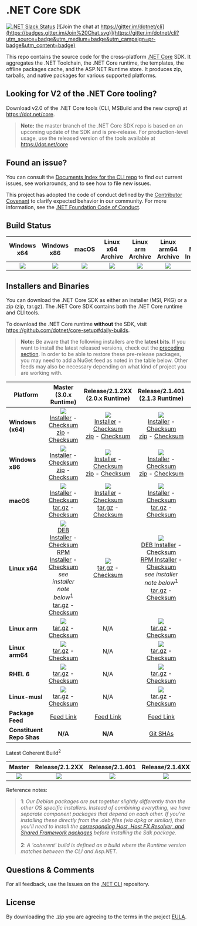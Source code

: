 # .NET Core SDK

[![.NET Slack Status](https://aspnetcoreslack.herokuapp.com/badge.svg?2)](http://tattoocoder.com/aspnet-slack-sign-up/) [![Join the chat at https://gitter.im/dotnet/cli](https://badges.gitter.im/Join%20Chat.svg)](https://gitter.im/dotnet/cli?utm_source=badge&utm_medium=badge&utm_campaign=pr-badge&utm_content=badge)

This repo contains the source code for the cross-platform [.NET Core](http://github.com/dotnet/core) SDK. It aggregates the .NET Toolchain, the .NET Core runtime, the templates, the offline packages cache, and the ASP.NET Runtime store. It produces zip, tarballs, and native packages for various supported platforms.

Looking for V2 of the .NET Core tooling?
----------------------------------------

Download v2.0 of the .NET Core tools (CLI, MSBuild and the new csproj) at https://dot.net/core.

> **Note:** the master branch of the .NET Core SDK repo is based on an upcoming update of the SDK and is pre-release. For production-level usage, use the
> released version of the tools available at https://dot.net/core

Found an issue?
---------------
You can consult the [Documents Index for the CLI repo](https://github.com/dotnet/cli/blob/master/Documentation/README.md) to find out current issues, see workarounds, and to see how to file new issues.

This project has adopted the code of conduct defined by the [Contributor Covenant](http://contributor-covenant.org/) to clarify expected behavior in our community. For more information, see the [.NET Foundation Code of Conduct](http://www.dotnetfoundation.org/code-of-conduct).

Build Status
------------

|Windows x64|Windows x86|macOS|Linux x64 Archive|Linux arm Archive|Linux arm64 Archive|Linux Native Installers|RHEL 6 Archive|Linux-musl Archive|
|:------:|:------:|:------:|:------:|:------:|:------:|:------:|:------:|:------:|
|[![][win-x64-build-badge]][win-x64-build]|[![][win-x86-build-badge]][win-x86-build]|[![][osx-build-badge]][osx-build]|[![][linux-build-badge]][linux-build]|[![][linux-arm-build-badge]][linux-arm-build]|[![][linux-arm64-build-badge]][linux-arm64-build]|[![][linuxnative-build-badge]][linuxnative-build]|[![][rhel6-build-badge]][rhel6-build]|[![][linux-musl-build-badge]][linux-musl-build]|

[win-x64-build-badge]: https://devdiv.visualstudio.com/_apis/public/build/definitions/0bdbc590-a062-4c3f-b0f6-9383f67865ee/9472/badge
[win-x64-build]: https://devdiv.visualstudio.com/DevDiv/_build?_a=completed&definitionId=9472

[win-x86-build-badge]: https://devdiv.visualstudio.com/_apis/public/build/definitions/0bdbc590-a062-4c3f-b0f6-9383f67865ee/9464/badge
[win-x86-build]: https://devdiv.visualstudio.com/DevDiv/_build?_a=completed&definitionId=9464

[osx-build-badge]: https://devdiv.visualstudio.com/_apis/public/build/definitions/0bdbc590-a062-4c3f-b0f6-9383f67865ee/9470/badge
[osx-build]: https://devdiv.visualstudio.com/DevDiv/_build?_a=completed&definitionId=9470

[linux-build-badge]: https://devdiv.visualstudio.com/_apis/public/build/definitions/0bdbc590-a062-4c3f-b0f6-9383f67865ee/9469/badge
[linux-build]: https://devdiv.visualstudio.com/DevDiv/_build?_a=completed&definitionId=9469

[linux-arm-build-badge]: https://devdiv.visualstudio.com/_apis/public/build/definitions/0bdbc590-a062-4c3f-b0f6-9383f67865ee/9467/badge
[linux-arm-build]: https://devdiv.visualstudio.com/DevDiv/_build?_a=completed&definitionId=9467

[linux-arm64-build-badge]: https://devdiv.visualstudio.com/_apis/public/build/definitions/0bdbc590-a062-4c3f-b0f6-9383f67865ee/9468/badge
[linux-arm64-build]: https://devdiv.visualstudio.com/DevDiv/_build?_a=completed&definitionId=9468

[linuxnative-build-badge]: https://devdiv.visualstudio.com/_apis/public/build/definitions/0bdbc590-a062-4c3f-b0f6-9383f67865ee/9465/badge
[linuxnative-build]: https://devdiv.visualstudio.com/DevDiv/_build?_a=completed&definitionId=9465

[rhel6-build-badge]: https://devdiv.visualstudio.com/_apis/public/build/definitions/0bdbc590-a062-4c3f-b0f6-9383f67865ee/9471/badge
[rhel6-build]: https://devdiv.visualstudio.com/DevDiv/_build?_a=completed&definitionId=9471

[linux-musl-build-badge]: https://devdiv.visualstudio.com/_apis/public/build/definitions/0bdbc590-a062-4c3f-b0f6-9383f67865ee/9466/badge
[linux-musl-build]: https://devdiv.visualstudio.com/DevDiv/_build?_a=completed&definitionId=9466

Installers and Binaries
-----------------------

You can download the .NET Core SDK as either an installer (MSI, PKG) or a zip (zip, tar.gz). The .NET Core SDK contains both the .NET Core runtime and CLI tools.

To download the .NET Core runtime **without** the SDK, visit https://github.com/dotnet/core-setup#daily-builds.

> **Note:** Be aware that the following installers are the **latest bits**. If you
> want to install the latest released versions, check out the [preceding section](#looking-for-v1-of-the-net-core-tooling).
> In order to be able to restore these pre-release packages, you may need to add a NuGet feed as noted in the table below. Other feeds may also be necessary depending on what kind of project you are working with.

|   Platform   |   Master<br>(3.0.x Runtime)   |   Release/2.1.2XX<br>(2.0.x Runtime)   |   Release/2.1.401<br>(2.1.3 Runtime)   |   Release/2.1.4XX<br>(2.1.2 Runtime)  |   Release/2.2.1XX<br>(2.2.x Runtime)   |
|---------|:----------:|:----------:|:----------:|:----------:|:----------:|
| **Windows (x64)** | [![][win-x64-badge-master]][win-x64-version-master]<br>[Installer][win-x64-installer-master] - [Checksum][win-x64-installer-checksum-master]<br>[zip][win-x64-zip-master] - [Checksum][win-x64-zip-checksum-master] | [![][win-x64-badge-2.1.2XX]][win-x64-version-2.1.2XX]<br>[Installer][win-x64-installer-2.1.2XX] - [Checksum][win-x64-installer-checksum-2.1.2XX]<br>[zip][win-x64-zip-2.1.2XX] - [Checksum][win-x64-zip-checksum-2.1.2XX] | [![][win-x64-badge-2.1.401]][win-x64-version-2.1.401]<br>[Installer][win-x64-installer-2.1.401] - [Checksum][win-x64-installer-checksum-2.1.401]<br>[zip][win-x64-zip-2.1.401] - [Checksum][win-x64-zip-checksum-2.1.401] | [![][win-x64-badge-2.1.4XX]][win-x64-version-2.1.4XX]<br>[Installer][win-x64-installer-2.1.4XX] - [Checksum][win-x64-installer-checksum-2.1.4XX]<br>[zip][win-x64-zip-2.1.4XX] - [Checksum][win-x64-zip-checksum-2.1.4XX] | [![][win-x64-badge-2.2.1XX]][win-x64-version-2.2.1XX]<br>[Installer][win-x64-installer-2.2.1XX] - [Checksum][win-x64-installer-checksum-2.2.1XX]<br>[zip][win-x64-zip-2.2.1XX] - [Checksum][win-x64-zip-checksum-2.2.1XX] |
| **Windows x86** | [![][win-x86-badge-master]][win-x86-version-master]<br>[Installer][win-x86-installer-master] - [Checksum][win-x86-installer-checksum-master]<br>[zip][win-x86-zip-master] - [Checksum][win-x86-zip-checksum-master] | [![][win-x86-badge-2.1.2XX]][win-x86-version-2.1.2XX]<br>[Installer][win-x86-installer-2.1.2XX] - [Checksum][win-x86-installer-checksum-2.1.2XX]<br>[zip][win-x86-zip-2.1.2XX] - [Checksum][win-x86-zip-checksum-2.1.2XX] | [![][win-x86-badge-2.1.401]][win-x86-version-2.1.401]<br>[Installer][win-x86-installer-2.1.401] - [Checksum][win-x86-installer-checksum-2.1.401]<br>[zip][win-x86-zip-2.1.401] - [Checksum][win-x86-zip-checksum-2.1.401] | [![][win-x86-badge-2.1.4XX]][win-x86-version-2.1.4XX]<br>[Installer][win-x86-installer-2.1.4XX] - [Checksum][win-x86-installer-checksum-2.1.4XX]<br>[zip][win-x86-zip-2.1.4XX] - [Checksum][win-x86-zip-checksum-2.1.4XX] | [![][win-x86-badge-2.2.1XX]][win-x86-version-2.2.1XX]<br>[Installer][win-x86-installer-2.2.1XX] - [Checksum][win-x86-installer-checksum-2.2.1XX]<br>[zip][win-x86-zip-2.2.1XX] - [Checksum][win-x86-zip-checksum-2.2.1XX] |
| **macOS** | [![][osx-badge-master]][osx-version-master]<br>[Installer][osx-installer-master] - [Checksum][osx-installer-checksum-master]<br>[tar.gz][osx-targz-master] - [Checksum][osx-targz-checksum-master] | [![][osx-badge-2.1.2XX]][osx-version-2.1.2XX]<br>[Installer][osx-installer-2.1.2XX] - [Checksum][osx-installer-checksum-2.1.2XX]<br>[tar.gz][osx-targz-2.1.2XX] - [Checksum][osx-targz-checksum-2.1.2XX] | [![][osx-badge-2.1.401]][osx-version-2.1.401]<br>[Installer][osx-installer-2.1.401] - [Checksum][osx-installer-checksum-2.1.401]<br>[tar.gz][osx-targz-2.1.401] - [Checksum][osx-targz-checksum-2.1.401] | [![][osx-badge-2.1.4XX]][osx-version-2.1.4XX]<br>[Installer][osx-installer-2.1.4XX] - [Checksum][osx-installer-checksum-2.1.4XX]<br>[tar.gz][osx-targz-2.1.4XX] - [Checksum][osx-targz-checksum-2.1.4XX] | [![][osx-badge-2.2.1XX]][osx-version-2.2.1XX]<br>[Installer][osx-installer-2.2.1XX] - [Checksum][osx-installer-checksum-2.2.1XX]<br>[tar.gz][osx-targz-2.2.1XX] - [Checksum][osx-targz-checksum-2.2.1XX] |
| **Linux x64** | [![][linux-badge-master]][linux-version-master]<br>[DEB Installer][linux-DEB-installer-master] - [Checksum][linux-DEB-installer-checksum-master]<br>[RPM Installer][linux-RPM-installer-master] - [Checksum][linux-RPM-installer-checksum-master]<br>_see installer note below_<sup>1</sup><br>[tar.gz][linux-targz-master] - [Checksum][linux-targz-checksum-master] |  [![][linux-badge-2.1.2XX]][linux-version-2.1.2XX]<br>[tar.gz][linux-targz-2.1.2XX] - [Checksum][linux-targz-checksum-2.1.2XX]  | [![][linux-badge-2.1.401]][linux-version-2.1.401]<br>[DEB Installer][linux-DEB-installer-2.1.401] - [Checksum][linux-DEB-installer-checksum-2.1.401]<br>[RPM Installer][linux-RPM-installer-2.1.401] - [Checksum][linux-RPM-installer-checksum-2.1.401]<br>_see installer note below_<sup>1</sup><br>[tar.gz][linux-targz-2.1.401] - [Checksum][linux-targz-checksum-2.1.401] | [![][linux-badge-2.1.4XX]][linux-version-2.1.4XX]<br>[DEB Installer][linux-DEB-installer-2.1.4XX] - [Checksum][linux-DEB-installer-checksum-2.1.4XX]<br>[RPM Installer][linux-RPM-installer-2.1.4XX] - [Checksum][linux-RPM-installer-checksum-2.1.4XX]<br>_see installer note below_<sup>1</sup><br>[tar.gz][linux-targz-2.1.4XX] - [Checksum][linux-targz-checksum-2.1.4XX] | [![][linux-badge-2.2.1xx]][linux-version-2.2.1xx]<br>[DEB Installer][linux-DEB-installer-2.2.1XX] - [Checksum][linux-DEB-installer-checksum-2.2.1XX]<br>[RPM Installer][linux-RPM-installer-2.2.1XX] - [Checksum][linux-RPM-installer-checksum-2.2.1XX]<br>_see installer note below_<sup>1</sup><br>[tar.gz][linux-targz-2.2.1XX] - [Checksum][linux-targz-checksum-2.2.1XX] |
| **Linux arm** | [![][linux-arm-badge-master]][linux-arm-version-master]<br>[tar.gz][linux-arm-targz-master] - [Checksum][linux-arm-targz-checksum-master] | N/A | [![][linux-arm-badge-2.1.401]][linux-arm-version-2.1.401]<br>[tar.gz][linux-arm-targz-2.1.401] - [Checksum][linux-arm-targz-checksum-2.1.401] | [![][linux-arm-badge-2.1.4XX]][linux-arm-version-2.1.4XX]<br>[tar.gz][linux-arm-targz-2.1.4XX] - [Checksum][linux-arm-targz-checksum-2.1.4XX] | [![][linux-arm-badge-2.2.1XX]][linux-arm-version-2.2.1XX]<br>[tar.gz][linux-arm-targz-2.2.1XX] - [Checksum][linux-arm-targz-checksum-2.2.1XX] |
| **Linux arm64** | [![][linux-arm64-badge-master]][linux-arm64-version-master]<br>[tar.gz][linux-arm64-targz-master] - [Checksum][linux-arm64-targz-checksum-master] | N/A | [![][linux-arm64-badge-2.1.401]][linux-arm64-version-2.1.401]<br>[tar.gz][linux-arm64-targz-2.1.401] - [Checksum][linux-arm64-targz-checksum-2.1.401] | [![][linux-arm64-badge-2.1.4XX]][linux-arm64-version-2.1.4XX]<br>[tar.gz][linux-arm64-targz-2.1.4XX] - [Checksum][linux-arm64-targz-checksum-2.1.4XX] | [![][linux-arm64-badge-2.2.1XX]][linux-arm64-version-2.2.1XX]<br>[tar.gz][linux-arm64-targz-2.2.1XX] - [Checksum][linux-arm64-targz-checksum-2.2.1XX] |
| **RHEL 6** | [![][rhel-6-badge-master]][rhel-6-version-master]<br>[tar.gz][rhel-6-targz-master] - [Checksum][rhel-6-targz-checksum-master] | N/A | [![][rhel-6-badge-2.1.401]][rhel-6-version-2.1.401]<br>[tar.gz][rhel-6-targz-2.1.401] - [Checksum][rhel-6-targz-checksum-2.1.401] | [![][rhel-6-badge-2.1.4XX]][rhel-6-version-2.1.4XX]<br>[tar.gz][rhel-6-targz-2.1.4XX] - [Checksum][rhel-6-targz-checksum-2.1.4XX] | [![][rhel-6-badge-2.2.1XX]][rhel-6-version-2.2.1XX]<br>[tar.gz][rhel-6-targz-2.2.1XX] - [Checksum][rhel-6-targz-checksum-2.2.1XX] |
| **Linux-musl** | [![][linux-musl-badge-master]][linux-musl-version-master]<br>[tar.gz][linux-musl-targz-master] - [Checksum][linux-musl-targz-checksum-master] | N/A | [![][linux-musl-badge-2.1.401]][linux-musl-version-2.1.401]<br>[tar.gz][linux-musl-targz-2.1.401] - [Checksum][linux-musl-targz-checksum-2.1.401] | [![][linux-musl-badge-2.1.4XX]][linux-musl-version-2.1.4XX]<br>[tar.gz][linux-musl-targz-2.1.4XX] - [Checksum][linux-musl-targz-checksum-2.1.4XX] | [![][linux-musl-badge-2.2.1XX]][linux-musl-version-2.2.1XX]<br>[tar.gz][linux-musl-targz-2.2.1XX] - [Checksum][linux-musl-targz-checksum-2.2.1XX] |
| **Package Feed** | [Feed Link][feed-location-master] | [Feed Link][feed-location-2.1.2XX] | [Feed Link][feed-location-2.1.401] | [Feed Link][feed-location-2.1.4XX] | [Feed Link][feed-location-2.2.1XX] |
| **Constituent Repo Shas** | **N/A** | **N/A** | [Git SHAs][sdk-shas-2.1.401] | **N/A** | [Git SHAs][sdk-shas-2.2.1XX] |

Latest Coherent Build<sup>2</sup>

|   Master   |   Release/2.1.2XX   |   Release/2.1.401   |   Release/2.1.4XX   |   Release/2.2.1XX   |
|:----------:|:----------:|:----------:|:----------:|:----------:|
| [![][coherent-version-badge-master]][coherent-version-master] | [![][coherent-version-badge-2.1.2XX]][coherent-version-2.1.2XX] | [![][coherent-version-badge-2.1.401]][coherent-version-2.1.401] | [![][coherent-version-badge-2.1.4XX]][coherent-version-2.1.4XX] | [![][coherent-version-badge-2.2.1XX]][coherent-version-2.2.1XX] |

Reference notes:
> **1**: *Our Debian packages are put together slightly differently than the other OS specific installers. Instead of combining everything, we have separate component packages that depend on each other. If you're installing these directly from the .deb files (via dpkg or similar), then you'll need to install the [corresponding Host, Host FX Resolver, and Shared Framework packages](https://github.com/dotnet/core-setup#daily-builds) before installing the Sdk package.*
> <br><br>**2**: *A 'coherent' build is defined as a build where the Runtime version matches between the CLI and Asp.NET.*

[win-x64-badge-master]: https://dotnetcli.blob.core.windows.net/dotnet/Sdk/master/win_x64_Release_version_badge.svg
[win-x64-version-master]: https://dotnetcli.blob.core.windows.net/dotnet/Sdk/master/latest.version
[win-x64-installer-master]: https://dotnetcli.blob.core.windows.net/dotnet/Sdk/master/dotnet-sdk-latest-win-x64.exe
[win-x64-installer-checksum-master]: https://dotnetclichecksums.blob.core.windows.net/dotnet/Sdk/master/dotnet-sdk-latest-win-x64.exe.sha
[win-x64-zip-master]: https://dotnetcli.blob.core.windows.net/dotnet/Sdk/master/dotnet-sdk-latest-win-x64.zip
[win-x64-zip-checksum-master]: https://dotnetclichecksums.blob.core.windows.net/dotnet/Sdk/master/dotnet-sdk-latest-win-x64.zip.sha

[win-x64-badge-2.1.2XX]: https://dotnetcli.blob.core.windows.net/dotnet/Sdk/release/2.1.2xx/win_x64_Release_version_badge.svg
[win-x64-version-2.1.2XX]: https://dotnetcli.blob.core.windows.net/dotnet/Sdk/release/2.1.2xx/latest.version
[win-x64-installer-2.1.2XX]: https://dotnetcli.blob.core.windows.net/dotnet/Sdk/release/2.1.2xx/dotnet-sdk-latest-win-x64.exe
[win-x64-installer-checksum-2.1.2XX]: https://dotnetclichecksums.blob.core.windows.net/dotnet/Sdk/release/2.1.2xx/dotnet-sdk-latest-win-x64.exe.sha
[win-x64-zip-2.1.2XX]: https://dotnetcli.blob.core.windows.net/dotnet/Sdk/release/2.1.2xx/dotnet-sdk-latest-win-x64.zip
[win-x64-zip-checksum-2.1.2XX]: https://dotnetclichecksums.blob.core.windows.net/dotnet/Sdk/release/2.1.2xx/dotnet-sdk-latest-win-x64.zip.sha

[win-x64-badge-2.1.401]: https://dotnetcli.blob.core.windows.net/dotnet/Sdk/release/2.1.401/win_x64_Release_version_badge.svg
[win-x64-version-2.1.401]: https://dotnetcli.blob.core.windows.net/dotnet/Sdk/release/2.1.401/latest.version
[win-x64-installer-2.1.401]: https://dotnetcli.blob.core.windows.net/dotnet/Sdk/release/2.1.401/dotnet-sdk-latest-win-x64.exe
[win-x64-installer-checksum-2.1.401]: https://dotnetclichecksums.blob.core.windows.net/dotnet/Sdk/release/2.1.401/dotnet-sdk-latest-win-x64.exe.sha
[win-x64-zip-2.1.401]: https://dotnetcli.blob.core.windows.net/dotnet/Sdk/release/2.1.401/dotnet-sdk-latest-win-x64.zip
[win-x64-zip-checksum-2.1.401]: https://dotnetclichecksums.blob.core.windows.net/dotnet/Sdk/release/2.1.401/dotnet-sdk-latest-win-x64.zip.sha

[win-x64-badge-2.1.4XX]: https://dotnetcli.blob.core.windows.net/dotnet/Sdk/release/2.1.4xx/win_x64_Release_version_badge.svg
[win-x64-version-2.1.4XX]: https://dotnetcli.blob.core.windows.net/dotnet/Sdk/release/2.1.4xx/latest.version
[win-x64-installer-2.1.4XX]: https://dotnetcli.blob.core.windows.net/dotnet/Sdk/release/2.1.4xx/dotnet-sdk-latest-win-x64.exe
[win-x64-installer-checksum-2.1.4XX]: https://dotnetclichecksums.blob.core.windows.net/dotnet/Sdk/release/2.1.4xx/dotnet-sdk-latest-win-x64.exe.sha
[win-x64-zip-2.1.4XX]: https://dotnetcli.blob.core.windows.net/dotnet/Sdk/release/2.1.4xx/dotnet-sdk-latest-win-x64.zip
[win-x64-zip-checksum-2.1.4XX]: https://dotnetclichecksums.blob.core.windows.net/dotnet/Sdk/release/2.1.4xx/dotnet-sdk-latest-win-x64.zip.sha

[win-x64-badge-2.2.1XX]: https://dotnetcli.blob.core.windows.net/dotnet/Sdk/release/2.2.1xx/win_x64_Release_version_badge.svg
[win-x64-version-2.2.1XX]: https://dotnetcli.blob.core.windows.net/dotnet/Sdk/release/2.2.1xx/latest.version
[win-x64-installer-2.2.1XX]: https://dotnetcli.blob.core.windows.net/dotnet/Sdk/release/2.2.1xx/dotnet-sdk-latest-win-x64.exe
[win-x64-installer-checksum-2.2.1XX]: https://dotnetclichecksums.blob.core.windows.net/dotnet/Sdk/release/2.2.1xx/dotnet-sdk-latest-win-x64.exe.sha
[win-x64-zip-2.2.1XX]: https://dotnetcli.blob.core.windows.net/dotnet/Sdk/release/2.2.1xx/dotnet-sdk-latest-win-x64.zip
[win-x64-zip-checksum-2.2.1XX]: https://dotnetclichecksums.blob.core.windows.net/dotnet/Sdk/release/2.2.1xx/dotnet-sdk-latest-win-x64.zip.sha

[win-x86-badge-master]: https://dotnetcli.blob.core.windows.net/dotnet/Sdk/master/win_x86_Release_version_badge.svg
[win-x86-version-master]: https://dotnetcli.blob.core.windows.net/dotnet/Sdk/master/latest.version
[win-x86-installer-master]: https://dotnetcli.blob.core.windows.net/dotnet/Sdk/master/dotnet-sdk-latest-win-x86.exe
[win-x86-installer-checksum-master]: https://dotnetclichecksums.blob.core.windows.net/dotnet/Sdk/master/dotnet-sdk-latest-win-x86.exe.sha
[win-x86-zip-master]: https://dotnetcli.blob.core.windows.net/dotnet/Sdk/master/dotnet-sdk-latest-win-x86.zip
[win-x86-zip-checksum-master]: https://dotnetclichecksums.blob.core.windows.net/dotnet/Sdk/master/dotnet-sdk-latest-win-x86.zip.sha

[win-x86-badge-2.1.2XX]: https://dotnetcli.blob.core.windows.net/dotnet/Sdk/release/2.1.2xx/win_x86_Release_version_badge.svg
[win-x86-version-2.1.2XX]: https://dotnetcli.blob.core.windows.net/dotnet/Sdk/release/2.1.2xx/latest.version
[win-x86-installer-2.1.2XX]: https://dotnetcli.blob.core.windows.net/dotnet/Sdk/release/2.1.2xx/dotnet-sdk-latest-win-x86.exe
[win-x86-installer-checksum-2.1.2XX]: https://dotnetclichecksums.blob.core.windows.net/dotnet/Sdk/release/2.1.2xx/dotnet-sdk-latest-win-x86.exe.sha
[win-x86-zip-2.1.2XX]: https://dotnetcli.blob.core.windows.net/dotnet/Sdk/release/2.1.2xx/dotnet-sdk-latest-win-x86.zip
[win-x86-zip-checksum-2.1.2XX]: https://dotnetclichecksums.blob.core.windows.net/dotnet/Sdk/release/2.1.2xx/dotnet-sdk-latest-win-x86.zip.sha

[win-x86-badge-2.1.401]: https://dotnetcli.blob.core.windows.net/dotnet/Sdk/release/2.1.401/win_x86_Release_version_badge.svg
[win-x86-version-2.1.401]: https://dotnetcli.blob.core.windows.net/dotnet/Sdk/release/2.1.401/latest.version
[win-x86-installer-2.1.401]: https://dotnetcli.blob.core.windows.net/dotnet/Sdk/release/2.1.401/dotnet-sdk-latest-win-x86.exe
[win-x86-installer-checksum-2.1.401]: https://dotnetclichecksums.blob.core.windows.net/dotnet/Sdk/release/2.1.401/dotnet-sdk-latest-win-x86.exe.sha
[win-x86-zip-2.1.401]: https://dotnetcli.blob.core.windows.net/dotnet/Sdk/release/2.1.401/dotnet-sdk-latest-win-x86.zip
[win-x86-zip-checksum-2.1.401]: https://dotnetclichecksums.blob.core.windows.net/dotnet/Sdk/release/2.1.401/dotnet-sdk-latest-win-x86.zip.sha

[win-x86-badge-2.1.4XX]: https://dotnetcli.blob.core.windows.net/dotnet/Sdk/release/2.1.4xx/win_x86_Release_version_badge.svg
[win-x86-version-2.1.4XX]: https://dotnetcli.blob.core.windows.net/dotnet/Sdk/release/2.1.4xx/latest.version
[win-x86-installer-2.1.4XX]: https://dotnetcli.blob.core.windows.net/dotnet/Sdk/release/2.1.4xx/dotnet-sdk-latest-win-x86.exe
[win-x86-installer-checksum-2.1.4XX]: https://dotnetclichecksums.blob.core.windows.net/dotnet/Sdk/release/2.1.4xx/dotnet-sdk-latest-win-x86.exe.sha
[win-x86-zip-2.1.4XX]: https://dotnetcli.blob.core.windows.net/dotnet/Sdk/release/2.1.4xx/dotnet-sdk-latest-win-x86.zip
[win-x86-zip-checksum-2.1.4XX]: https://dotnetclichecksums.blob.core.windows.net/dotnet/Sdk/release/2.1.4xx/dotnet-sdk-latest-win-x86.zip.sha

[win-x86-badge-2.2.1XX]: https://dotnetcli.blob.core.windows.net/dotnet/Sdk/release/2.2.1xx/win_x86_Release_version_badge.svg
[win-x86-version-2.2.1XX]: https://dotnetcli.blob.core.windows.net/dotnet/Sdk/release/2.2.1xx/latest.version
[win-x86-installer-2.2.1XX]: https://dotnetcli.blob.core.windows.net/dotnet/Sdk/release/2.2.1xx/dotnet-sdk-latest-win-x86.exe
[win-x86-installer-checksum-2.2.1XX]: https://dotnetclichecksums.blob.core.windows.net/dotnet/Sdk/release/2.2.1xx/dotnet-sdk-latest-win-x86.exe.sha
[win-x86-zip-2.2.1XX]: https://dotnetcli.blob.core.windows.net/dotnet/Sdk/release/2.2.1xx/dotnet-sdk-latest-win-x86.zip
[win-x86-zip-checksum-2.2.1XX]: https://dotnetclichecksums.blob.core.windows.net/dotnet/Sdk/release/2.2.1xx/dotnet-sdk-latest-win-x86.zip.sha

[osx-badge-master]: https://dotnetcli.blob.core.windows.net/dotnet/Sdk/master/osx_x64_Release_version_badge.svg
[osx-version-master]: https://dotnetcli.blob.core.windows.net/dotnet/Sdk/master/latest.version
[osx-installer-master]: https://dotnetcli.blob.core.windows.net/dotnet/Sdk/master/dotnet-sdk-latest-osx-x64.pkg
[osx-installer-checksum-master]: https://dotnetclichecksums.blob.core.windows.net/dotnet/Sdk/master/dotnet-sdk-latest-osx-x64.pkg.sha
[osx-targz-master]: https://dotnetcli.blob.core.windows.net/dotnet/Sdk/master/dotnet-sdk-latest-osx-x64.tar.gz
[osx-targz-checksum-master]: https://dotnetclichecksums.blob.core.windows.net/dotnet/Sdk/master/dotnet-sdk-latest-osx-x64.tar.gz.sha

[osx-badge-2.1.2XX]: https://dotnetcli.blob.core.windows.net/dotnet/Sdk/release/2.1.2xx/osx_x64_Release_version_badge.svg
[osx-version-2.1.2XX]: https://dotnetcli.blob.core.windows.net/dotnet/Sdk/release/2.1.2xx/latest.version
[osx-installer-2.1.2XX]: https://dotnetcli.blob.core.windows.net/dotnet/Sdk/release/2.1.2xx/dotnet-sdk-latest-osx-x64.pkg
[osx-installer-checksum-2.1.2XX]: https://dotnetclichecksums.blob.core.windows.net/dotnet/Sdk/release/2.1.2xx/dotnet-sdk-latest-osx-x64.pkg.sha
[osx-targz-2.1.2XX]: https://dotnetcli.blob.core.windows.net/dotnet/Sdk/release/2.1.2xx/dotnet-sdk-latest-osx-x64.tar.gz
[osx-targz-checksum-2.1.2XX]: https://dotnetclichecksums.blob.core.windows.net/dotnet/Sdk/release/2.1.2xx/dotnet-sdk-latest-osx-x64.tar.gz.sha

[osx-badge-2.1.401]: https://dotnetcli.blob.core.windows.net/dotnet/Sdk/release/2.1.401/osx_x64_Release_version_badge.svg
[osx-version-2.1.401]: https://dotnetcli.blob.core.windows.net/dotnet/Sdk/release/2.1.401/latest.version
[osx-installer-2.1.401]: https://dotnetcli.blob.core.windows.net/dotnet/Sdk/release/2.1.401/dotnet-sdk-latest-osx-x64.pkg
[osx-installer-checksum-2.1.401]: https://dotnetclichecksums.blob.core.windows.net/dotnet/Sdk/release/2.1.401/dotnet-sdk-latest-osx-x64.pkg.sha
[osx-targz-2.1.401]: https://dotnetcli.blob.core.windows.net/dotnet/Sdk/release/2.1.401/dotnet-sdk-latest-osx-x64.tar.gz
[osx-targz-checksum-2.1.401]: https://dotnetclichecksums.blob.core.windows.net/dotnet/Sdk/release/2.1.401/dotnet-sdk-latest-osx-x64.tar.gz.sha

[osx-badge-2.1.4XX]: https://dotnetcli.blob.core.windows.net/dotnet/Sdk/release/2.1.4xx/osx_x64_Release_version_badge.svg
[osx-version-2.1.4XX]: https://dotnetcli.blob.core.windows.net/dotnet/Sdk/release/2.1.4xx/latest.version
[osx-installer-2.1.4XX]: https://dotnetcli.blob.core.windows.net/dotnet/Sdk/release/2.1.4xx/dotnet-sdk-latest-osx-x64.pkg
[osx-installer-checksum-2.1.4XX]: https://dotnetclichecksums.blob.core.windows.net/dotnet/Sdk/release/2.1.4xx/dotnet-sdk-latest-osx-x64.pkg.sha
[osx-targz-2.1.4XX]: https://dotnetcli.blob.core.windows.net/dotnet/Sdk/release/2.1.4xx/dotnet-sdk-latest-osx-x64.tar.gz
[osx-targz-checksum-2.1.4XX]: https://dotnetclichecksums.blob.core.windows.net/dotnet/Sdk/release/2.1.4xx/dotnet-sdk-latest-osx-x64.tar.gz.sha

[osx-badge-2.2.1XX]: https://dotnetcli.blob.core.windows.net/dotnet/Sdk/release/2.2.1xx/osx_x64_Release_version_badge.svg
[osx-version-2.2.1XX]: https://dotnetcli.blob.core.windows.net/dotnet/Sdk/release/2.2.1xx/latest.version
[osx-installer-2.2.1XX]: https://dotnetcli.blob.core.windows.net/dotnet/Sdk/release/2.2.1xx/dotnet-sdk-latest-osx-x64.pkg
[osx-installer-checksum-2.2.1XX]: https://dotnetclichecksums.blob.core.windows.net/dotnet/Sdk/release/2.2.1xx/dotnet-sdk-latest-osx-x64.pkg.sha
[osx-targz-2.2.1XX]: https://dotnetcli.blob.core.windows.net/dotnet/Sdk/release/2.2.1xx/dotnet-sdk-latest-osx-x64.tar.gz
[osx-targz-checksum-2.2.1XX]: https://dotnetclichecksums.blob.core.windows.net/dotnet/Sdk/release/2.2.1xx/dotnet-sdk-latest-osx-x64.tar.gz.sha

[linux-badge-master]: https://dotnetcli.blob.core.windows.net/dotnet/Sdk/master/linux_x64_Release_version_badge.svg
[linux-version-master]: https://dotnetcli.blob.core.windows.net/dotnet/Sdk/master/latest.version
[linux-DEB-installer-master]: https://dotnetcli.blob.core.windows.net/dotnet/Sdk/master/dotnet-sdk-latest-x64.deb
[linux-DEB-installer-checksum-master]: https://dotnetclichecksums.blob.core.windows.net/dotnet/Sdk/master/dotnet-sdk-latest-x64.deb.sha
[linux-RPM-installer-master]: https://dotnetclichecksums.blob.core.windows.net/dotnet/Sdk/master/dotnet-sdk-latest-x64.deb.sha
[linux-RPM-installer-checksum-master]: https://dotnetclichecksums.blob.core.windows.net/dotnet/Sdk/master/dotnet-sdk-latest-x64.rpm.sha
[linux-targz-master]: https://dotnetcli.blob.core.windows.net/dotnet/Sdk/master/dotnet-sdk-latest-linux-x64.tar.gz
[linux-targz-checksum-master]: https://dotnetclichecksums.blob.core.windows.net/dotnet/Sdk/master/dotnet-sdk-latest-linux-x64.tar.gz.sha

[linux-badge-2.1.2XX]: https://dotnetcli.blob.core.windows.net/dotnet/Sdk/release/2.1.2xx/linux_x64_Release_version_badge.svg
[linux-version-2.1.2XX]: https://dotnetcli.blob.core.windows.net/dotnet/Sdk/release/2.1.2xx/latest.version
[linux-targz-2.1.2XX]: https://dotnetcli.blob.core.windows.net/dotnet/Sdk/release/2.1.2xx/dotnet-sdk-latest-linux-x64.tar.gz
[linux-targz-checksum-2.1.2XX]: https://dotnetclichecksums.blob.core.windows.net/dotnet/Sdk/release/2.1.2xx/dotnet-sdk-latest-linux-x64.tar.gz.sha

[linux-badge-2.1.401]: https://dotnetcli.blob.core.windows.net/dotnet/Sdk/release/2.1.401/linux_x64_Release_version_badge.svg
[linux-version-2.1.401]: https://dotnetcli.blob.core.windows.net/dotnet/Sdk/release/2.1.401/latest.version
[linux-DEB-installer-2.1.401]: https://dotnetcli.blob.core.windows.net/dotnet/Sdk/release/2.1.401/dotnet-sdk-latest-x64.deb
[linux-DEB-installer-checksum-2.1.401]: https://dotnetclichecksums.blob.core.windows.net/dotnet/Sdk/release/2.1.401/dotnet-sdk-latest-x64.deb.sha
[linux-RPM-installer-2.1.401]: https://dotnetcli.blob.core.windows.net/dotnet/Sdk/release/2.1.401/dotnet-sdk-latest-x64.rpm
[linux-RPM-installer-checksum-2.1.401]: https://dotnetclichecksums.blob.core.windows.net/dotnet/Sdk/release/2.1.401/dotnet-sdk-latest-x64.rpm.sha
[linux-targz-2.1.401]: https://dotnetcli.blob.core.windows.net/dotnet/Sdk/release/2.1.401/dotnet-sdk-latest-linux-x64.tar.gz
[linux-targz-checksum-2.1.401]: https://dotnetclichecksums.blob.core.windows.net/dotnet/Sdk/release/2.1.401/dotnet-sdk-latest-linux-x64.tar.gz.sha

[linux-badge-2.1.4XX]: https://dotnetcli.blob.core.windows.net/dotnet/Sdk/release/2.1.4xx/linux_x64_Release_version_badge.svg
[linux-version-2.1.4XX]: https://dotnetcli.blob.core.windows.net/dotnet/Sdk/release/2.1.4xx/latest.version
[linux-DEB-installer-2.1.4XX]: https://dotnetcli.blob.core.windows.net/dotnet/Sdk/release/2.1.4xx/dotnet-sdk-latest-x64.deb
[linux-DEB-installer-checksum-2.1.4XX]: https://dotnetclichecksums.blob.core.windows.net/dotnet/Sdk/release/2.1.4xx/dotnet-sdk-latest-x64.deb.sha
[linux-RPM-installer-2.1.4XX]: https://dotnetclichecksums.blob.core.windows.net/dotnet/Sdk/release/2.1.4xx/dotnet-sdk-latest-x64.deb.sha
[linux-RPM-installer-checksum-2.1.4XX]: https://dotnetclichecksums.blob.core.windows.net/dotnet/Sdk/release/2.1.4xx/dotnet-sdk-latest-x64.rpm.sha
[linux-targz-2.1.4XX]: https://dotnetcli.blob.core.windows.net/dotnet/Sdk/release/2.1.4xx/dotnet-sdk-latest-linux-x64.tar.gz
[linux-targz-checksum-2.1.4XX]: https://dotnetclichecksums.blob.core.windows.net/dotnet/Sdk/release/2.1.4xx/dotnet-sdk-latest-linux-x64.tar.gz.sha

[linux-badge-2.2.1xx]: https://dotnetcli.blob.core.windows.net/dotnet/Sdk/release/2.2.1xx/linux_x64_Release_version_badge.svg
[linux-version-2.2.1xx]: https://dotnetcli.blob.core.windows.net/dotnet/Sdk/release/2.2.1xx/latest.version
[linux-DEB-installer-2.2.1XX]: https://dotnetcli.blob.core.windows.net/dotnet/Sdk/release/2.2.1xx/dotnet-sdk-latest-x64.deb
[linux-DEB-installer-checksum-2.2.1XX]: https://dotnetclichecksums.blob.core.windows.net/dotnet/Sdk/release/2.2.1xx/dotnet-sdk-latest-x64.deb.sha
[linux-RPM-installer-2.2.1XX]: https://dotnetclichecksums.blob.core.windows.net/dotnet/Sdk/release/2.1.4xx/dotnet-sdk-latest-x64.deb.sha
[linux-RPM-installer-checksum-2.2.1XX]: https://dotnetclichecksums.blob.core.windows.net/dotnet/Sdk/release/2.2.1xx/dotnet-sdk-latest-x64.rpm.sha
[linux-targz-2.2.1XX]: https://dotnetcli.blob.core.windows.net/dotnet/Sdk/release/2.2.1xx/dotnet-sdk-latest-linux-x64.tar.gz
[linux-targz-checksum-2.2.1XX]: https://dotnetclichecksums.blob.core.windows.net/dotnet/Sdk/release/2.2.1xx/dotnet-sdk-latest-linux-x64.tar.gz.sha

[linux-arm-badge-master]: https://dotnetcli.blob.core.windows.net/dotnet/Sdk/master/linux_arm_Release_version_badge.svg
[linux-arm-version-master]: https://dotnetcli.blob.core.windows.net/dotnet/Sdk/master/latest.version
[linux-arm-targz-master]: https://dotnetcli.blob.core.windows.net/dotnet/Sdk/master/dotnet-sdk-latest-linux-arm.tar.gz
[linux-arm-targz-checksum-master]: https://dotnetclichecksums.blob.core.windows.net/dotnet/Sdk/master/dotnet-sdk-latest-linux-arm.tar.gz.sha

[linux-arm-badge-2.1.2XX]: https://dotnetcli.blob.core.windows.net/dotnet/Sdk/release/2.1.2xx/linux_arm_Release_version_badge.svg
[linux-arm-version-2.1.2XX]: https://dotnetcli.blob.core.windows.net/dotnet/Sdk/release/2.1.2xx/latest.version
[linux-arm-targz-2.1.2XX]: https://dotnetcli.blob.core.windows.net/dotnet/Sdk/release/2.1.2xx/dotnet-sdk-latest-linux-arm.tar.gz
[linux-arm-targz-checksum-2.1.2XX]: https://dotnetclichecksums.blob.core.windows.net/dotnet/Sdk/release/2.1.2xx/dotnet-sdk-latest-linux-arm.tar.gz.sha

[linux-arm-badge-2.1.401]: https://dotnetcli.blob.core.windows.net/dotnet/Sdk/release/2.1.401/linux_arm_Release_version_badge.svg
[linux-arm-version-2.1.401]: https://dotnetcli.blob.core.windows.net/dotnet/Sdk/release/2.1.401/latest.version
[linux-arm-targz-2.1.401]: https://dotnetcli.blob.core.windows.net/dotnet/Sdk/release/2.1.401/dotnet-sdk-latest-linux-arm.tar.gz
[linux-arm-targz-checksum-2.1.401]: https://dotnetclichecksums.blob.core.windows.net/dotnet/Sdk/release/2.1.401/dotnet-sdk-latest-linux-arm.tar.gz.sha

[linux-arm-badge-2.1.4XX]: https://dotnetcli.blob.core.windows.net/dotnet/Sdk/release/2.1.4xx/linux_arm_Release_version_badge.svg
[linux-arm-version-2.1.4XX]: https://dotnetcli.blob.core.windows.net/dotnet/Sdk/release/2.1.4xx/latest.version
[linux-arm-targz-2.1.4XX]: https://dotnetcli.blob.core.windows.net/dotnet/Sdk/release/2.1.4xx/dotnet-sdk-latest-linux-arm.tar.gz
[linux-arm-targz-checksum-2.1.4XX]: https://dotnetclichecksums.blob.core.windows.net/dotnet/Sdk/release/2.1.4xx/dotnet-sdk-latest-linux-arm.tar.gz.sha

[linux-arm-badge-2.2.1XX]: https://dotnetcli.blob.core.windows.net/dotnet/Sdk/release/2.2.1xx/linux_arm_Release_version_badge.svg
[linux-arm-version-2.2.1XX]: https://dotnetcli.blob.core.windows.net/dotnet/Sdk/release/2.2.1xx/latest.version
[linux-arm-targz-2.2.1XX]: https://dotnetcli.blob.core.windows.net/dotnet/Sdk/release/2.2.1xx/dotnet-sdk-latest-linux-arm.tar.gz
[linux-arm-targz-checksum-2.2.1XX]: https://dotnetclichecksums.blob.core.windows.net/dotnet/Sdk/release/2.2.1xx/dotnet-sdk-latest-linux-arm.tar.gz.sha

[linux-arm64-badge-master]: https://dotnetcli.blob.core.windows.net/dotnet/Sdk/master/linux_arm64_Release_version_badge.svg
[linux-arm64-version-master]: https://dotnetcli.blob.core.windows.net/dotnet/Sdk/master/latest.version
[linux-arm64-targz-master]: https://dotnetcli.blob.core.windows.net/dotnet/Sdk/master/dotnet-sdk-latest-linux-arm64.tar.gz
[linux-arm64-targz-checksum-master]: https://dotnetclichecksums.blob.core.windows.net/dotnet/Sdk/master/dotnet-sdk-latest-linux-arm64.tar.gz.sha

[linux-arm64-badge-2.1.2XX]: https://dotnetcli.blob.core.windows.net/dotnet/Sdk/release/2.1.2xx/linux_arm64_Release_version_badge.svg
[linux-arm64-version-2.1.2XX]: https://dotnetcli.blob.core.windows.net/dotnet/Sdk/release/2.1.2xx/latest.version
[linux-arm64-targz-2.1.2XX]: https://dotnetcli.blob.core.windows.net/dotnet/Sdk/release/2.1.2xx/dotnet-sdk-latest-linux-arm64.tar.gz
[linux-arm64-targz-checksum-2.1.2XX]: https://dotnetclichecksums.blob.core.windows.net/dotnet/Sdk/release/2.1.2xx/dotnet-sdk-latest-linux-arm64.tar.gz.sha

[linux-arm64-badge-2.1.401]: https://dotnetcli.blob.core.windows.net/dotnet/Sdk/release/2.1.401/linux_arm64_Release_version_badge.svg
[linux-arm64-version-2.1.401]: https://dotnetcli.blob.core.windows.net/dotnet/Sdk/release/2.1.401/latest.version
[linux-arm64-targz-2.1.401]: https://dotnetcli.blob.core.windows.net/dotnet/Sdk/release/2.1.401/dotnet-sdk-latest-linux-arm64.tar.gz
[linux-arm64-targz-checksum-2.1.401]: https://dotnetclichecksums.blob.core.windows.net/dotnet/Sdk/release/2.1.401/dotnet-sdk-latest-linux-arm64.tar.gz.sha

[linux-arm64-badge-2.1.4XX]: https://dotnetcli.blob.core.windows.net/dotnet/Sdk/release/2.1.4xx/linux_arm64_Release_version_badge.svg
[linux-arm64-version-2.1.4XX]: https://dotnetcli.blob.core.windows.net/dotnet/Sdk/release/2.1.4xx/latest.version
[linux-arm64-targz-2.1.4XX]: https://dotnetcli.blob.core.windows.net/dotnet/Sdk/release/2.1.4xx/dotnet-sdk-latest-linux-arm64.tar.gz
[linux-arm64-targz-checksum-2.1.4XX]: https://dotnetclichecksums.blob.core.windows.net/dotnet/Sdk/release/2.1.4xx/dotnet-sdk-latest-linux-arm64.tar.gz.sha

[linux-arm64-badge-2.2.1XX]: https://dotnetcli.blob.core.windows.net/dotnet/Sdk/release/2.2.1xx/linux_arm64_Release_version_badge.svg
[linux-arm64-version-2.2.1XX]: https://dotnetcli.blob.core.windows.net/dotnet/Sdk/release/2.2.1xx/latest.version
[linux-arm64-targz-2.2.1XX]: https://dotnetcli.blob.core.windows.net/dotnet/Sdk/release/2.2.1xx/dotnet-sdk-latest-linux-arm64.tar.gz
[linux-arm64-targz-checksum-2.2.1XX]: https://dotnetclichecksums.blob.core.windows.net/dotnet/Sdk/release/2.2.1xx/dotnet-sdk-latest-linux-arm64.tar.gz.sha

[rhel-6-badge-master]: https://dotnetcli.blob.core.windows.net/dotnet/Sdk/master/rhel.6_x64_Release_version_badge.svg
[rhel-6-version-master]: https://dotnetcli.blob.core.windows.net/dotnet/Sdk/master/latest.version
[rhel-6-targz-master]: https://dotnetcli.blob.core.windows.net/dotnet/Sdk/master/dotnet-sdk-latest-rhel.6-x64.tar.gz
[rhel-6-targz-checksum-master]: https://dotnetclichecksums.blob.core.windows.net/dotnet/Sdk/master/dotnet-sdk-latest-rhel.6-x64.tar.gz.sha

[rhel-6-badge-2.1.2XX]: https://dotnetcli.blob.core.windows.net/dotnet/Sdk/release/2.1.2xx/rhel.6_x64_Release_version_badge.svg
[rhel-6-version-2.1.2XX]: https://dotnetcli.blob.core.windows.net/dotnet/Sdk/release/2.1.2xx/latest.version
[rhel-6-targz-2.1.2XX]: https://dotnetcli.blob.core.windows.net/dotnet/Sdk/release/2.1.2xx/dotnet-sdk-latest-rhel.6-x64.tar.gz
[rhel-6-targz-checksum-2.1.2XX]: https://dotnetclichecksums.blob.core.windows.net/dotnet/Sdk/release/2.1.2xx/dotnet-sdk-latest-rhel.6-x64.tar.gz.sha

[rhel-6-badge-2.1.401]: https://dotnetcli.blob.core.windows.net/dotnet/Sdk/release/2.1.401/rhel.6_x64_Release_version_badge.svg
[rhel-6-version-2.1.401]: https://dotnetcli.blob.core.windows.net/dotnet/Sdk/release/2.1.401/latest.version
[rhel-6-targz-2.1.401]: https://dotnetcli.blob.core.windows.net/dotnet/Sdk/release/2.1.401/dotnet-sdk-latest-rhel.6-x64.tar.gz
[rhel-6-targz-checksum-2.1.401]: https://dotnetclichecksums.blob.core.windows.net/dotnet/Sdk/release/2.1.401/dotnet-sdk-latest-rhel.6-x64.tar.gz.sha

[rhel-6-badge-2.1.4XX]: https://dotnetcli.blob.core.windows.net/dotnet/Sdk/release/2.1.4xx/rhel.6_x64_Release_version_badge.svg
[rhel-6-version-2.1.4XX]: https://dotnetcli.blob.core.windows.net/dotnet/Sdk/release/2.1.4xx/latest.version
[rhel-6-targz-2.1.4XX]: https://dotnetcli.blob.core.windows.net/dotnet/Sdk/release/2.1.4xx/dotnet-sdk-latest-rhel.6-x64.tar.gz
[rhel-6-targz-checksum-2.1.4XX]: https://dotnetclichecksums.blob.core.windows.net/dotnet/Sdk/release/2.1.4xx/dotnet-sdk-latest-rhel.6-x64.tar.gz.sha

[rhel-6-badge-2.2.1XX]: https://dotnetcli.blob.core.windows.net/dotnet/Sdk/release/2.2.1xx/rhel.6_x64_Release_version_badge.svg
[rhel-6-version-2.2.1XX]: https://dotnetcli.blob.core.windows.net/dotnet/Sdk/release/2.2.1xx/latest.version
[rhel-6-targz-2.2.1XX]: https://dotnetcli.blob.core.windows.net/dotnet/Sdk/release/2.2.1xx/dotnet-sdk-latest-rhel.6-x64.tar.gz
[rhel-6-targz-checksum-2.2.1XX]: https://dotnetclichecksums.blob.core.windows.net/dotnet/Sdk/release/2.2.1xx/dotnet-sdk-latest-rhel.6-x64.tar.gz.sha

[linux-musl-badge-master]: https://dotnetcli.blob.core.windows.net/dotnet/Sdk/master/linux_musl_x64_Release_version_badge.svg
[linux-musl-version-master]: https://dotnetcli.blob.core.windows.net/dotnet/Sdk/master/latest.version
[linux-musl-targz-master]: https://dotnetcli.blob.core.windows.net/dotnet/Sdk/master/dotnet-sdk-latest-linux-musl-x64.tar.gz
[linux-musl-targz-checksum-master]: https://dotnetclichecksums.blob.core.windows.net/dotnet/Sdk/master/dotnet-sdk-latest-linux-musl-x64.tar.gz.sha

[linux-musl-badge-2.1.2XX]: https://dotnetcli.blob.core.windows.net/dotnet/Sdk/release/2.1.2xx/linux_musl_Release_x64_version_badge.svg
[linux-musl-version-2.1.2XX]: https://dotnetcli.blob.core.windows.net/dotnet/Sdk/release/2.1.2xx/latest.version
[linux-musl-targz-2.1.2XX]: https://dotnetcli.blob.core.windows.net/dotnet/Sdk/release/2.1.2xx/dotnet-sdk-latest-linux-musl-x64.tar.gz
[linux-musl-targz-checksum-2.1.2XX]: https://dotnetclichecksums.blob.core.windows.net/dotnet/Sdk/release/2.1.2xx/dotnet-sdk-latest-linux-musl-x64.tar.gz.sha

[linux-musl-badge-2.1.401]: https://dotnetcli.blob.core.windows.net/dotnet/Sdk/release/2.1.401/linux_musl_x64_Release_version_badge.svg
[linux-musl-version-2.1.401]: https://dotnetcli.blob.core.windows.net/dotnet/Sdk/release/2.1.401/latest.version
[linux-musl-targz-2.1.401]: https://dotnetcli.blob.core.windows.net/dotnet/Sdk/release/2.1.401/dotnet-sdk-latest-linux-musl-x64.tar.gz
[linux-musl-targz-checksum-2.1.401]: https://dotnetclichecksums.blob.core.windows.net/dotnet/Sdk/release/2.1.401/dotnet-sdk-latest-linux-musl-x64.tar.gz.sha

[linux-musl-badge-2.1.4XX]: https://dotnetcli.blob.core.windows.net/dotnet/Sdk/release/2.1.4xx/linux_musl_x64_Release_version_badge.svg
[linux-musl-version-2.1.4XX]: https://dotnetcli.blob.core.windows.net/dotnet/Sdk/release/2.1.4xx/latest.version
[linux-musl-targz-2.1.4XX]: https://dotnetcli.blob.core.windows.net/dotnet/Sdk/release/2.1.4xx/dotnet-sdk-latest-linux-musl-x64.tar.gz
[linux-musl-targz-checksum-2.1.4XX]: https://dotnetclichecksums.blob.core.windows.net/dotnet/Sdk/release/2.1.4xx/dotnet-sdk-latest-linux-musl-x64.tar.gz.sha

[linux-musl-badge-2.2.1XX]: https://dotnetcli.blob.core.windows.net/dotnet/Sdk/release/2.2.1xx/linux_musl_x64_Release_version_badge.svg
[linux-musl-version-2.2.1XX]: https://dotnetcli.blob.core.windows.net/dotnet/Sdk/release/2.2.1xx/latest.version
[linux-musl-targz-2.2.1XX]: https://dotnetcli.blob.core.windows.net/dotnet/Sdk/release/2.2.1xx/dotnet-sdk-latest-linux-musl-x64.tar.gz
[linux-musl-targz-checksum-2.2.1XX]: https://dotnetclichecksums.blob.core.windows.net/dotnet/Sdk/release/2.2.1xx/dotnet-sdk-latest-linux-musl-x64.tar.gz.sha

[sdk-shas-2.1.401]: https://github.com/dotnet/versions/tree/master/build-info/dotnet/product/cli/release/2.1#built-repositories

[sdk-shas-2.2.1XX]: https://github.com/dotnet/versions/tree/master/build-info/dotnet/product/cli/release/2.2#built-repositories

[feed-location-master]: https://dotnet.myget.org/F/dotnet-core/api/v3/index.json

[feed-location-2.1.2XX]: https://dotnet.myget.org/F/dotnet-core/api/v3/index.json

[feed-location-2.1.401]: https://dotnet.myget.org/F/dotnet-core/api/v3/index.json

[feed-location-2.1.4XX]: https://dotnet.myget.org/F/dotnet-core/api/v3/index.json

[feed-location-2.2.1XX]: https://dotnet.myget.org/F/dotnet-core/api/v3/index.json

[sdk-shas-2.2.1XX]: https://github.com/dotnet/versions/tree/master/build-info/dotnet/product/cli/release/2.2#built-repositories

[sdk-shas-2.2.1XX]: https://github.com/dotnet/versions/tree/master/build-info/dotnet/product/cli/release/2.2#built-repositories

[coherent-version-badge-master]: https://dotnetcli.blob.core.windows.net/dotnet/Sdk/master/win_x64_Release_coherent_badge.svg
[coherent-version-master]: https://dotnetcli.blob.core.windows.net/dotnet/Sdk/master/latest.coherent.version
[coherent-version-badge-2.1.2XX]: https://dotnetcli.blob.core.windows.net/dotnet/Sdk/release/2.1.2xx/win_x64_Release_coherent_badge.svg
[coherent-version-2.1.2XX]: https://dotnetcli.blob.core.windows.net/dotnet/Sdk/release/2.1.2xx/latest.coherent.version
[coherent-version-badge-2.1.401]: https://dotnetcli.blob.core.windows.net/dotnet/Sdk/release/2.1.401/win_x64_Release_coherent_badge.svg
[coherent-version-2.1.401]: https://dotnetcli.blob.core.windows.net/dotnet/Sdk/release/2.1.401/latest.coherent.version
[coherent-version-badge-2.1.4XX]: https://dotnetcli.blob.core.windows.net/dotnet/Sdk/release/2.1.4xx/win_x64_Release_coherent_badge.svg
[coherent-version-2.1.4XX]: https://dotnetcli.blob.core.windows.net/dotnet/Sdk/release/2.1.4xx/latest.coherent.version
[coherent-version-badge-2.2.1XX]: https://dotnetcli.blob.core.windows.net/dotnet/Sdk/release/2.2.1xx/win_x64_Release_coherent_badge.svg
[coherent-version-2.2.1XX]: https://dotnetcli.blob.core.windows.net/dotnet/Sdk/release/2.2.1xx/latest.coherent.version

Questions & Comments
--------------------

For all feedback, use the Issues on the [.NET CLI](https://github.com/dotnet/cli) repository.

License
-------

By downloading the .zip you are agreeing to the terms in the project [EULA](https://aka.ms/dotnet-core-eula).

